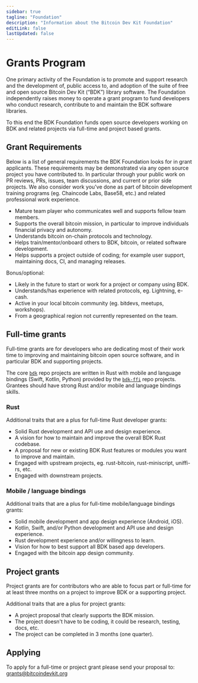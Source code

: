 ```yaml
---
sidebar: true
tagline: "Foundation"
description: "Information about the Bitcoin Dev Kit Foundation"
editLink: false
lastUpdated: false
---
```


# Grants Program

One primary activity of the Foundation is to promote and support research and the development of, public access to, and adoption of the suite of free and open source Bitcoin Dev Kit (“BDK”) library software. The Foundation independently raises money to operate a grant program to fund developers who conduct research, contribute to and maintain the BDK software libraries. 

To this end the BDK Foundation funds open source developers working on BDK and related projects via full-time and project based grants.

## Grant Requirements

Below is a list of general requirements the BDK Foundation looks for in grant applicants. These requirements may be demonstrated via any open source project you have contributed to. In particular through your public work on PR reviews, PRs, issues, team discussions, and current or prior side projects. We also consider work you've done as part of bitcoin development training programs (eg. Chaincode Labs, Base58, etc.) and related professional work experience. 

 - Mature team player who communicates well and supports fellow team members.
 - Supports the overall bitcoin mission, in particular to improve individuals financial privacy and autonomy.
 - Understands bitcoin on-chain protocols and technology.
 - Helps train/mentor/onboard others to BDK, bitcoin, or related software development.
 - Helps supports a project outside of coding; for example user support, maintaining docs, CI, and managing releases.

Bonus/optional:

- Likely in the future to start or work for a project or company using BDK.
- Understands/has experience with related protocols, eg. Lightning, e-cash.
- Active in your local bitcoin community (eg. bitdevs, meetups, workshops).
- From a geographical region not currently represented on the team.

## Full-time grants

Full-time grants are for developers who are dedicating most of their work time to improving and maintaining bitcoin open source software, and in particular BDK and supporting projects.

The core [`bdk`](https://github.com/bitcoindevkit/bdk) repo projects are written in Rust with mobile and language bindings (Swift, Kotlin, Python) provided by the [`bdk-ffi`](https://github.com/bitcoindevkit/bdk-ffi) repo projects. Grantees should have strong Rust and/or mobile and language bindings skills.

### Rust

Additional traits that are a plus for full-time Rust developer grants:

- Solid Rust development and API use and design experience.
- A vision for how to maintain and improve the overall BDK Rust codebase.
- A proposal for new or existing BDK Rust features or modules you want to improve and maintain.
- Engaged with upstream projects, eg. rust-bitcoin, rust-miniscript, uniffi-rs, etc.
- Engaged with downstream projects.

### Mobile / language bindings

Additional traits that are a plus for full-time mobile/language bindings grants:

- Solid mobile development and app design experience (Android, iOS).
- Kotlin, Swift, and/or Python development and API use and design experience.  
- Rust development experience and/or willingness to learn.
- Vision for how to best support all BDK based app developers.
- Engaged with the bitcoin app design community.

## Project grants

Project grants are for contributors who are able to focus part or full-time for at least three months on a project to improve BDK or a supporting project.

Additional traits that are a plus for project grants:

- A project proposal that clearly supports the BDK mission.
- The project doesn't have to be coding, it could be research, testing, docs, etc.
- The project can be completed in 3 months (one quarter).

## Applying

To apply for a full-time or project grant please send your proposal to: [grants@bitcoindevkit.org](mailto:grants@bitcoindevkit.org)
